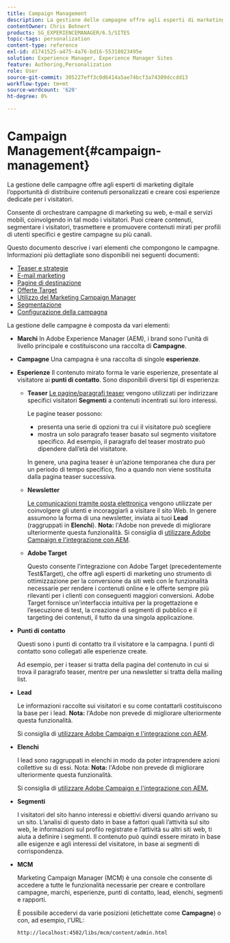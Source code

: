```yaml
---
title: Campaign Management
description: La gestione delle campagne offre agli esperti di marketing digitale l’opportunità di distribuire contenuti personalizzati e creare così esperienze dedicate per i visitatori. Consente di orchestrare campagne di marketing su web, e-mail e servizi mobili, coinvolgendo in tal modo i visitatori.
contentOwner: Chris Bohnert
products: SG_EXPERIENCEMANAGER/6.5/SITES
topic-tags: personalization
content-type: reference
exl-id: d1741525-a475-4a76-bd16-55318023495e
solution: Experience Manager, Experience Manager Sites
feature: Authoring,Personalization
role: User
source-git-commit: 305227eff3c0d6414a5ae74bcf3a74309dccdd13
workflow-type: tm+mt
source-wordcount: '620'
ht-degree: 0%

---
```



# Campaign Management{#campaign-management}

La gestione delle campagne offre agli esperti di marketing digitale l’opportunità di distribuire contenuti personalizzati e creare così esperienze dedicate per i visitatori.

Consente di orchestrare campagne di marketing su web, e-mail e servizi mobili, coinvolgendo in tal modo i visitatori. Puoi creare contenuti, segmentare i visitatori, trasmettere e promuovere contenuti mirati per profili di utenti specifici e gestire campagne su più canali.

Questo documento descrive i vari elementi che compongono le campagne. Informazioni più dettagliate sono disponibili nei seguenti documenti:

* [Teaser e strategie](/help/sites-classic-ui-authoring/classic-personalization-campaigns-teasers-strategy.md)
* [E-mail marketing](/help/sites-classic-ui-authoring/classic-personalization-campaigns-email.md)
* [Pagine di destinazione](/help/sites-classic-ui-authoring/classic-personalization-campaigns-landingpage.md)
* [Offerte Target](/help/sites-classic-ui-authoring/classic-personalization-campaigns-target-offers.md)
* [Utilizzo del Marketing Campaign Manager](/help/sites-classic-ui-authoring/classic-personalization-campaigns-mktg-manager.md)
* [Segmentazione](/help/sites-classic-ui-authoring/classic-personalization-campaigns-segmentation.md)
* [Configurazione della campagna](/help/sites-classic-ui-authoring/classic-personalization-campaigns-setting-up-your.md)

La gestione delle campagne è composta da vari elementi:

* **Marchi**
In Adobe Experience Manager (AEM), i brand sono l&#39;unità di livello principale e costituiscono una raccolta di **Campagne**.

* **Campagne**
Una campagna è una raccolta di singole **esperienze**.

* **Esperienze**
Il contenuto mirato forma le varie esperienze, presentate al visitatore ai **punti di contatto**. Sono disponibili diversi tipi di esperienza:

   * **Teaser**
     [Le pagine/paragrafi teaser](#teasers) vengono utilizzati per indirizzare specifici visitatori **Segmenti** a contenuti incentrati sui loro interessi.

     Le pagine teaser possono:

      * presenta una serie di opzioni tra cui il visitatore può scegliere
      * mostra un solo paragrafo teaser basato sul segmento visitatore specifico. Ad esempio, il paragrafo del teaser mostrato può dipendere dall’età del visitatore.

     In genere, una pagina teaser è un’azione temporanea che dura per un periodo di tempo specifico, fino a quando non viene sostituita dalla pagina teaser successiva.

   * **Newsletter**

     [Le comunicazioni tramite posta elettronica](#emailmarketing) vengono utilizzate per coinvolgere gli utenti e incoraggiarli a visitare il sito Web. In genere assumono la forma di una newsletter, inviata ai tuoi **Lead** (raggruppati in **Elenchi**). **Nota:** l&#39;Adobe non prevede di migliorare ulteriormente questa funzionalità. Si consiglia di [utilizzare Adobe Campaign e l&#39;integrazione con AEM](/help/sites-administering/campaign.md).

   * **Adobe Target**

     Questo consente l’integrazione con Adobe Target (precedentemente Test&amp;Target), che offre agli esperti di marketing uno strumento di ottimizzazione per la conversione da siti web con le funzionalità necessarie per rendere i contenuti online e le offerte sempre più rilevanti per i clienti con conseguenti maggiori conversioni. Adobe Target fornisce un’interfaccia intuitiva per la progettazione e l’esecuzione di test, la creazione di segmenti di pubblico e il targeting dei contenuti, il tutto da una singola applicazione.

* **Punti di contatto**

  Questi sono i punti di contatto tra il visitatore e la campagna. I punti di contatto sono collegati alle esperienze create.

  Ad esempio, per i teaser si tratta della pagina del contenuto in cui si trova il paragrafo teaser, mentre per una newsletter si tratta della mailing list.

* **Lead**

  Le informazioni raccolte sui visitatori e su come contattarli costituiscono la base per i lead. **Nota:** l&#39;Adobe non prevede di migliorare ulteriormente questa funzionalità.

  Si consiglia di [utilizzare Adobe Campaign e l&#39;integrazione con AEM](/help/sites-administering/campaign.md).

* **Elenchi**

  I lead sono raggruppati in elenchi in modo da poter intraprendere azioni collettive su di essi. Nota: **Nota:** l&#39;Adobe non prevede di migliorare ulteriormente questa funzionalità.

  Si consiglia di [utilizzare Adobe Campaign e l&#39;integrazione con AEM.](/help/sites-administering/campaign.md)

* **Segmenti**

  I visitatori del sito hanno interessi e obiettivi diversi quando arrivano su un sito. L’analisi di questo dato in base a fattori quali l’attività sul sito web, le informazioni sul profilo registrate e l’attività su altri siti web, ti aiuta a definire i segmenti. Il contenuto può quindi essere mirato in base alle esigenze e agli interessi del visitatore, in base ai segmenti di corrispondenza.

* **MCM**

  Marketing Campaign Manager (MCM) è una console che consente di accedere a tutte le funzionalità necessarie per creare e controllare campagne, marchi, esperienze, punti di contatto, lead, elenchi, segmenti e rapporti.

  È possibile accedervi da varie posizioni (etichettate come **Campagne**) o con, ad esempio, l&#39;URL:

  `http://localhost:4502/libs/mcm/content/admin.html`
